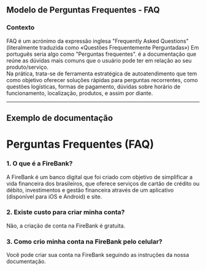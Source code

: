 ## Modelo de Perguntas Frequentes - FAQ

### Contexto 
FAQ é um acrónimo da expressão inglesa "Frequently Asked Questions" (literalmente traduzida como «Questões Frequentemente Perguntadas») Em português seria algo como "Perguntas frequentes". é a documentação que reúne as dúvidas mais comuns que o usuário pode ter em relação ao seu produto/serviço.  
Na prática, trata-se de ferramenta estratégica de autoatendimento que tem como objetivo oferecer soluções rápidas para perguntas recorrentes, como questões logísticas, formas de pagamento, dúvidas sobre horário de funcionamento, localização, produtos, e assim por diante. 

___

## Exemplo de documentação 

# Perguntas Frequentes (FAQ)

### 1. O que é a FireBank?

A FireBank é um banco digital que foi criado com objetivo de simplificar a vida financeira dos brasileiros, que oferece serviços de cartão de crédito ou débito, investimentos e gestão financeira através de um aplicativo (disponível para iOS e Android) e site. 

### 2. Existe custo para criar minha conta?

Não, a criação de conta na FireBank é gratuita. 

### 3. Como crio minha conta na FireBank pelo celular?

Você pode criar sua conta na FireBank seguindo as instruções da nossa documentação. 